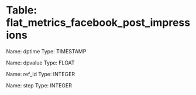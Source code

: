 Table: flat_metrics_facebook_post_impressions
=============================================

Name: dptime
Type: TIMESTAMP

Name: dpvalue
Type: FLOAT

Name: ref_id
Type: INTEGER

Name: step
Type: INTEGER

